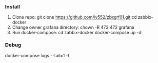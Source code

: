 ### Install
1) Clone repo:
git clone https://github.com/ly552/zbxgrf01.git
cd zabbix-docker
2) Change owner grafana directory:
chown -R 472:472 grafana
3) Run docker-compose:
cd zabbix-docker
docker-compose up -d

### Debug
docker-compose logs --tail=1 -f
